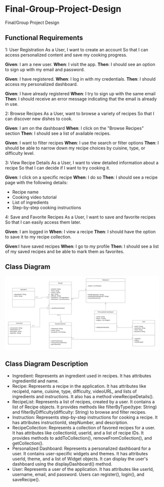 # Final-Group-Project-Design
Final/Group Project Design




## Functional Requirements

 1: User Registration
As a User, I want to create an account
So that I can access personalized content and save my cooking progress.

**Given**: I am a new user.
**When**: I visit the app.
**Then**: I should see an option to sign up with my email and password.

**Given**: I have registered.
**When**: I log in with my credentials.
**Then**: I should access my personalized dashboard.

**Given**: I have already registered
**When**: I try to sign up with the same email
**Then**: I should receive an error message indicating that the email is already in use.


2: Browse Recipes
As a User, want to browse a variety of recipes
So that I can discover new dishes to cook.

**Given**: I am on the dashboard
**When**: I click on the "Browse Recipes" section
**Then**: I should see a list of available recipes.

**Given**: I want to filter recipes
**When**: I use the search or filter options
**Then**: I should be able to narrow down my recipe choices by cuisine, type, or difficulty level.

 3: View Recipe Details
As a User, I want to view detailed information about a recipe
So that I can decide if I want to try cooking it.

**Given**: I click on a specific recipe
**When**: I do so
**Then**: I should see a recipe page with the following details:
- Recipe name
- Cooking video tutorial
- List of ingredients
- Step-by-step cooking instructions

 4: Save and Favorite Recipes
As a User, I want to save and favorite recipes
So that I can easily access them later.

**Given**: I am logged in
**When**: I view a recipe
**Then**: I should have the option to save it to my recipe collection.

**Given**:I have saved recipes
**When**: I go to my profile
**Then**: I should see a list of my saved recipes and be able to mark them as favorites.


## Class Diagram

![Class Diagram](https://raw.githubusercontent.com/YifanBian-bianya/private/master/Class%20diagram%20with%20UML%20notation.png)

## Class Diagram Description

- Ingredient: Represents an ingredient used in recipes. It has attributes ingredientId and name.
- Recipe: Represents a recipe in the application. It has attributes like recipeId, name, cuisine, type, difficulty, videoURL, and lists of ingredients and instructions. It also has a method viewRecipeDetails().
- RecipeList: Represents a list of recipes, created by a user. It contains a list of Recipe objects. It provides methods like filterByType(type: String) and filterByDifficulty(difficulty: String) to browse and filter recipes.
- Instruction: Represents step-by-step instructions for cooking a recipe. It has attributes instructionId, stepNumber, and description.
- RecipeCollection: Represents a collection of favored recipes for a user. It has attributes like collectionId, userId, and a list of recipe IDs. It provides methods to addToCollection(), removeFromCollection(), and getCollection().
- Personalized Dashboard: Represents a personalized dashboard for a user. It contains user-specific widgets and themes. It has attributes userId, theme, and a list of Widget objects. It can display the user's dashboard using the displayDashboard() method.
- User: Represents a user of the application. It has attributes like userId, username, email, and password. Users can register(), login(), and saveRecipe().


